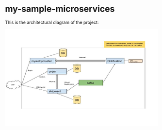 # my-sample-microservices

This is the architectural diagram of the project:

<img src="images/project-architecture.jpeg" alt="Alt text" title="Title" width="640" height="320">